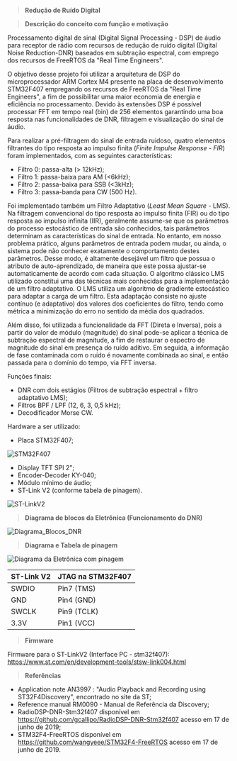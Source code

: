 >__Redução de Ruído Digital__

>__Descrição do conceito com função e motivação__

Processamento digital de sinal (Digital Signal Processing - DSP) de áudio para receptor de rádio com recursos de redução de ruído digital (Digital Noise Reduction-DNR) baseados em subtração espectral, com emprego dos recursos de FreeRTOS da "Real Time Engineers".

O objetivo desse projeto foi utilizar a arquitetura de DSP do microprocessador ARM Cortex M4 presente na placa de desenvolvimento STM32F407 empregando os recursos de FreeRTOS da "Real Time Engineers", a fim de possibilitar uma maior economia de energia e eficiência no processamento. Devido às extensões DSP é possível processar FFT em tempo real (bin) de 256 elementos garantindo uma boa resposta nas funcionalidades de DNR, filtragem e visualização do sinal de áudio.

Para realizar a pré-filtragem do sinal de entrada ruidoso, quatro elementos filtrantes do tipo resposta ao impulso finita (_Finite Impulse Response - FIR_) foram implementados, com as seguintes características:
- Filtro 0: passa-alta (> 12kHz);
- Filtro 1: passa-baixa para AM (<6kHz);
- Filtro 2: passa-baixa para SSB (<3kHz);
- Filtro 3: passa-banda para CW (500 Hz).

Foi implementado também um Filtro Adaptativo (_Least Mean Square_ - LMS). Na filtragem convencional do tipo resposta ao impulso finita (FIR) ou do tipo resposta ao impulso infinita (IIR), geralmente assume-se que os parâmetros do processo estocástico de entrada são conhecidos, tais parâmetros determinam as características do sinal de entrada. No entanto, em nosso problema prático, alguns parâmetros de entrada podem mudar, ou ainda, o sistema pode não conhecer exatamente o comportamento destes parâmetros. Desse modo, é altamente desejável um filtro que possua o atributo de auto-aprendizado, de maneira que este possa ajustar-se automaticamente de acordo com cada situação. O algoritmo clássico LMS utilizado constitui uma das técnicas mais conhecidas para a implementação de um filtro adaptativo. O LMS utiliza um algoritmo de gradiente estocástico para adaptar a carga de um filtro. Esta adaptação consiste no ajuste contínuo (e adaptativo) dos valores dos coeficientes do filtro, tendo como métrica a minimização do erro no sentido da média dos quadrados.

Além disso,  foi utilizada a funcionalidade da FFT (Direta e Inversa), pois a partir do valor de módulo (magnitude) do sinal pode-se aplicar a técnica de subtração espectral de magnitude, a fim de restaurar o espectro de magnitude do sinal em presença do ruído aditivo. Em seguida, a informação de fase contaminada com o ruído é novamente combinada ao sinal, e então passada para o domínio do tempo, via FFT inversa.

Funções finais:
- DNR com dois estágios (Filtros de subtração espectral + filtro adaptativo LMS);
- Filtros BPF / LPF (12, 6, 3, 0,5 kHz);
- Decodificador Morse CW.

Hardware a ser utilizado:
- Placa STM32F407;

![STM32F407](https://user-images.githubusercontent.com/37374766/59639157-bb661d00-9130-11e9-821b-b05237f6f7ec.JPG)

- Display TFT SPI 2";
- Encoder-Decoder KY-040;
- Módulo mínimo de áudio;
- ST-Link V2 (conforme tabela de pinagem).

![ST-LinkV2](https://user-images.githubusercontent.com/37374766/59639155-bb661d00-9130-11e9-893d-06e34e660bf2.JPG)

>__Diagrama de blocos da Eletrônica (Funcionamento do DNR)__

![Diagrama_Blocos_DNR](https://user-images.githubusercontent.com/37374766/59629492-581cc080-9119-11e9-888f-9a164f1cd51c.jpg)

>__Diagrama e Tabela de pinagem__

![Diagrama da Eletrônica com pinagem](https://user-images.githubusercontent.com/37374766/59636471-fb75d180-9129-11e9-84a0-c89447238805.jpg)

|ST-Link V2|JTAG na STM32F407|
|----------|-----------------|
|SWDIO     |Pin7 (TMS)       |
|GND       |Pin4 (GND)       |
|SWCLK     |Pin9 (TCLK)      |
|3.3V      |Pin1 (VCC)       |

>__Firmware__

Firmware para o ST-LinkV2 (Interface PC - stm32f407): 
https://www.st.com/en/development-tools/stsw-link004.html

>__Referências__

- Application note AN3997 : "Audio Playback and Recording using ST32F4Discovery", encontrado no site da ST;
- Reference manual RM0090 - Manual de Referência da Discovery;
- RadioDSP-DNR-Stm32f407 disponível em <https://github.com/gcallipo/RadioDSP-DNR-Stm32f407> acesso em 17 de junho de 2019;
- STM32F4-FreeRTOS disponível em <https://github.com/wangyeee/STM32F4-FreeRTOS> acesso em 17 de junho de 2019.

